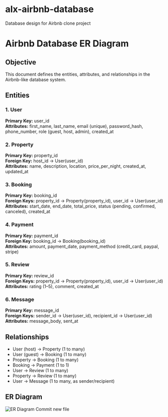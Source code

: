 # alx-airbnb-database
Database design for Airbnb clone project
# Airbnb Database ER Diagram

## Objective
This document defines the entities, attributes, and relationships in the Airbnb-like database system.

## Entities

### 1. User
**Primary Key:** user_id  
**Attributes:** first_name, last_name, email (unique), password_hash, phone_number, role (guest, host, admin), created_at

### 2. Property
**Primary Key:** property_id  
**Foreign Key:** host_id → User(user_id)  
**Attributes:** name, description, location, price_per_night, created_at, updated_at

### 3. Booking
**Primary Key:** booking_id  
**Foreign Keys:** property_id → Property(property_id), user_id → User(user_id)  
**Attributes:** start_date, end_date, total_price, status (pending, confirmed, canceled), created_at

### 4. Payment
**Primary Key:** payment_id  
**Foreign Key:** booking_id → Booking(booking_id)  
**Attributes:** amount, payment_date, payment_method (credit_card, paypal, stripe)

### 5. Review
**Primary Key:** review_id  
**Foreign Keys:** property_id → Property(property_id), user_id → User(user_id)  
**Attributes:** rating (1–5), comment, created_at

### 6. Message
**Primary Key:** message_id  
**Foreign Keys:** sender_id → User(user_id), recipient_id → User(user_id)  
**Attributes:** message_body, sent_at

## Relationships
- User (host) → Property (1 to many)
- User (guest) → Booking (1 to many)
- Property → Booking (1 to many)
- Booking → Payment (1 to 1)
- User → Review (1 to many)
- Property → Review (1 to many)
- User → Message (1 to many, as sender/recipient)

## ER Diagram
![ER Diagram](./airbnb_erd.png)
Commit new file
